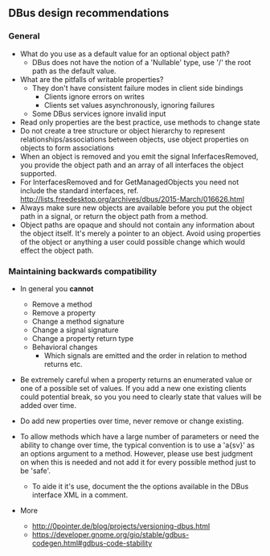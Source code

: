 ## DBus design recommendations
### General
* What do you use as a default value for an optional object path?
  * DBus does not have the notion of a 'Nullable' type, use '/' the root path as the default value.
* What are the pitfalls of writable properties?
  * They don't have consistent failure modes in client side bindings
     * Clients ignore errors on writes
     * Clients set values asynchronously, ignoring failures
  * Some DBus services ignore invalid input
* Read only properties are the best practice, use methods to change state
* Do not create a tree structure or object hierarchy to represent relationships/associations between objects, use object properties on objects to form associations
* When an object is removed and you emit the signal InferfacesRemoved, you provide the object path and an array of all interfaces the object supported.
* For InterfacesRemoved and for GetManagedObjects you need not include the standard interfaces, ref. http://lists.freedesktop.org/archives/dbus/2015-March/016626.html
* Always make sure new objects are available before you put the object path in a
signal, or return the object path from a method.
* Object paths are opaque and should not contain any information about the object itself.  It's merely a pointer to an object.  Avoid using properties of the object or anything a user could possible change which would effect the object path.


### Maintaining backwards compatibility
* In general you **cannot**
  * Remove a method
  * Remove a property
  * Change a method signature
  * Change a signal signature
  * Change a property return type
  * Behavioral changes
    * Which signals are emitted and the order in relation to method returns etc.

* Be extremely careful when a property returns an enumerated value or one of a possible set of values.  If you add a new one existing clients could potential break, so you you need to clearly state that values will be added over time.

* Do add new properties over time, never remove or change existing.
* To allow methods which have a large number of parameters or need the ability to change over time, the typical convention is to use a 'a{sv}' as an options argument to a method.  However, please use best judgment on when this is needed and not add it for every possible method just to be 'safe'.
   * To aide it it's use, document the the options available in the DBus interface XML in a comment.
* More
    * http://0pointer.de/blog/projects/versioning-dbus.html
    * https://developer.gnome.org/gio/stable/gdbus-codegen.html#gdbus-code-stability
